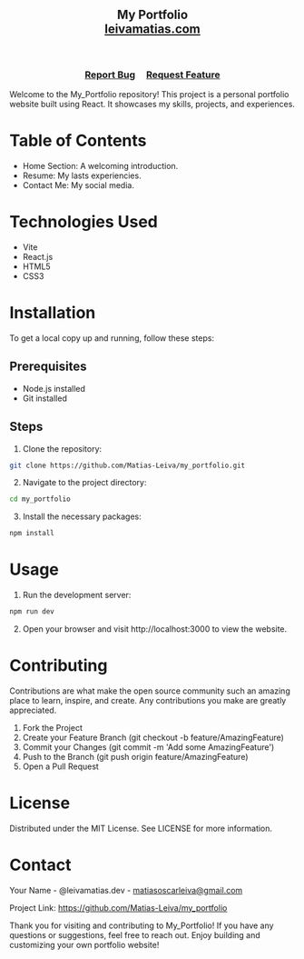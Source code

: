 <h2 align="center">
  My Portfolio<br/>
  <a href="https://leivamatias.com/" target="_blank">leivamatias.com</a>
</h2>

<br/>

<h3 align="center">
    <a href="https://github.com/Matias-Leiva/my_portfolio/issues">Report Bug</a> &nbsp; &nbsp;
    <a href="https://github.com/Matias-Leiva/my_portfolio/issues">Request Feature</a>
</h3>

Welcome to the My_Portfolio repository! This project is a personal portfolio website built using React. It showcases my skills, projects, and experiences.

# Table of Contents

* Home Section: A welcoming introduction.
* Resume: My lasts experiencies.
* Contact Me: My social media. 

# Technologies Used

* Vite
* React.js
* HTML5
* CSS3

# Installation

To get a local copy up and running, follow these steps:

## Prerequisites

* Node.js installed
* Git installed

## Steps

1. Clone the repository:

```sh
git clone https://github.com/Matias-Leiva/my_portfolio.git
```

2. Navigate to the project directory:
```sh
cd my_portfolio
```

3. Install the necessary packages:
```sh
npm install
```

# Usage

1. Run the development server:
```sh
npm run dev
```

2. Open your browser and visit http://localhost:3000 to view the website.

# Contributing

Contributions are what make the open source community such an amazing place to learn, inspire, and create. Any contributions you make are greatly appreciated.

1. Fork the Project
2. Create your Feature Branch (git checkout -b feature/AmazingFeature)
3. Commit your Changes (git commit -m 'Add some AmazingFeature')
4. Push to the Branch (git push origin feature/AmazingFeature)
5. Open a Pull Request

# License

Distributed under the MIT License. See LICENSE for more information.

# Contact
Your Name - @leivamatias.dev - matiasoscarleiva@gmail.com

Project Link: https://github.com/Matias-Leiva/my_portfolio

Thank you for visiting and contributing to My_Portfolio! If you have any questions or suggestions, feel free to reach out. Enjoy building and customizing your own portfolio website!